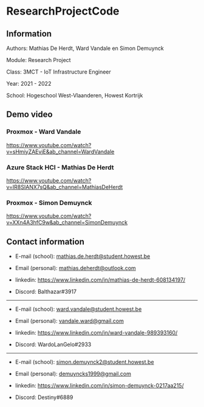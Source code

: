 # ResearchProjectCode

## Information
Authors: Mathias De Herdt, Ward Vandale en Simon Demuynck

Module: Research Project

Class: 3MCT - IoT Infrastructure Engineer

Year: 2021 - 2022

School: Hogeschool West-Vlaanderen, Howest Kortrijk

## Demo video
### Proxmox - Ward Vandale
https://www.youtube.com/watch?v=sHmiyZAEvjE&ab_channel=WardVandale

### Azure Stack HCI - Mathias De Herdt
https://www.youtube.com/watch?v=IR8SIANX7sQ&ab_channel=MathiasDeHerdt

### Proxmox - Simon Demuynck
https://www.youtube.com/watch?v=XXn4A3hfC9w&ab_channel=SimonDemuynck

## Contact information
- E-mail (school): mathias.de.herdt@student.howest.be

- Email (personal): mathias.deherdt@outlook.com

- linkedin: https://www.linkedin.com/in/mathias-de-herdt-608134197/

- Discord: Balthazar#3917
-----

- E-mail (school): ward.vandale@student.howest.be

- Email (personal): vandale.ward@gmail.com

- linkedin: https://www.linkedin.com/in/ward-vandale-989393160/

- Discord: WardoLanGelo#2933

-----

- E-mail (school): simon.demuynck2@student.howest.be

- Email (personal): demuyncks1999@gmail.com

- linkedin: https://www.linkedin.com/in/simon-demuynck-0217aa215/

- Discord: Destiny#6889
